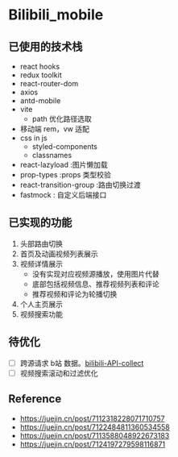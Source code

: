 # Bilibili_mobile
## 已使用的技术栈

- react hooks
- redux toolkit
- react-router-dom
- axios
- antd-mobile
- vite
  - path 优化路径选取
- 移动端 rem，vw 适配
- css in js 
  - styled-components 
  - classnames
- react-lazyload :图片懒加载
- prop-types :props 类型校验
- react-transition-group :路由切换过渡
- fastmock : 自定义后端接口

## 已实现的功能

1. 头部路由切换
2. 首页及动画视频列表展示
3. 视频详情展示
   - 没有实现对应视频源播放，使用图片代替
   - 底部包括视频信息、推荐视频列表和评论
   - 推荐视频和评论为轮播切换
4. 个人主页展示
5. 视频搜索功能

## 待优化

- [ ] 跨源请求 b站 数据。[bilibili-API-collect](https://github.com/SocialSisterYi/bilibili-API-collect)
- [ ] 视频搜索滚动和过滤优化

## Reference

- https://juejin.cn/post/7112318228071710757
- https://juejin.cn/post/7122484811360534558
- https://juejin.cn/post/7113588048922673183
- https://juejin.cn/post/7124197279598116871